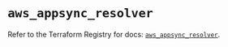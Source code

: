 # `aws_appsync_resolver`

Refer to the Terraform Registry for docs: [`aws_appsync_resolver`](https://registry.terraform.io/providers/hashicorp/aws/5.62.0/docs/resources/appsync_resolver).
